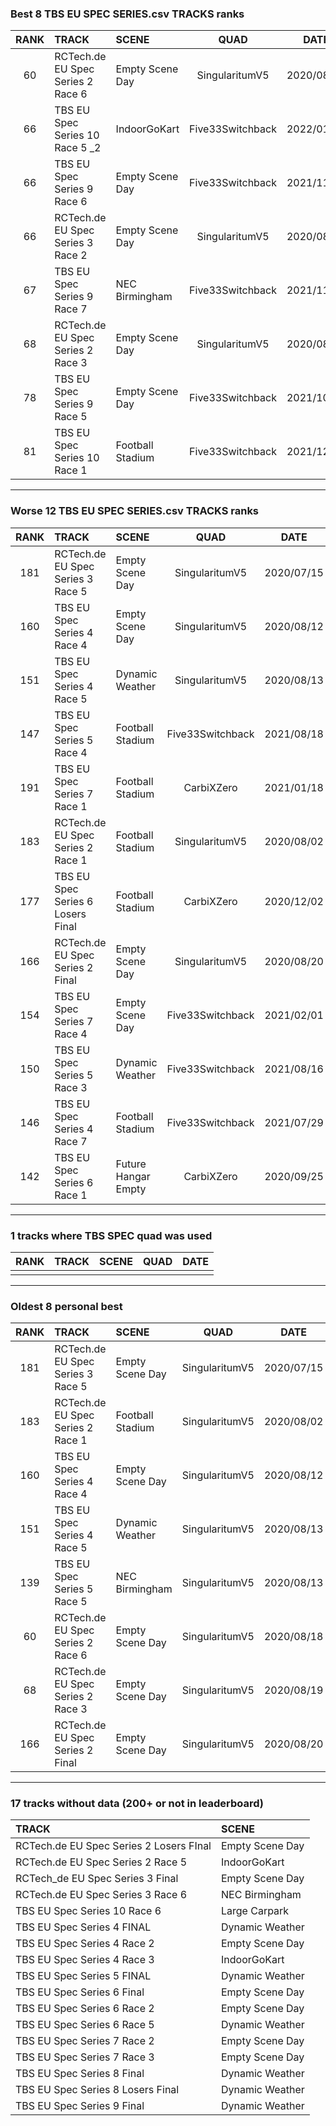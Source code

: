 ### Best 8 TBS EU SPEC SERIES.csv TRACKS ranks
|RANK|TRACK|SCENE|QUAD|DATE|
|:---:|:---|:---|:---:|:---:|
|60|RCTech.de EU Spec Series 2 Race 6|Empty Scene Day|SingularitumV5|2020/08/18|
|66|TBS EU Spec Series 10 Race 5 _2|IndoorGoKart|Five33Switchback|2022/01/23|
|66|TBS EU Spec Series 9 Race 6|Empty Scene Day|Five33Switchback|2021/11/04|
|66|RCTech.de EU Spec Series 3 Race 2|Empty Scene Day|SingularitumV5|2020/08/26|
|67|TBS EU Spec Series 9 Race 7|NEC Birmingham|Five33Switchback|2021/11/14|
|68|RCTech.de EU Spec Series 2 Race 3|Empty Scene Day|SingularitumV5|2020/08/19|
|78|TBS EU Spec Series 9 Race 5|Empty Scene Day|Five33Switchback|2021/10/24|
|81|TBS EU Spec Series 10 Race 1|Football Stadium|Five33Switchback|2021/12/04|
---
### Worse 12 TBS EU SPEC SERIES.csv TRACKS ranks
|RANK|TRACK|SCENE|QUAD|DATE|
|:---:|:---|:---|:---:|:---:|
|181|RCTech.de EU Spec Series 3 Race 5|Empty Scene Day|SingularitumV5|2020/07/15|
|160|TBS EU Spec Series 4 Race 4|Empty Scene Day|SingularitumV5|2020/08/12|
|151|TBS EU Spec Series 4 Race 5|Dynamic Weather|SingularitumV5|2020/08/13|
|147|TBS EU Spec Series 5 Race 4|Football Stadium|Five33Switchback|2021/08/18|
|191|TBS EU Spec Series 7 Race 1|Football Stadium|CarbiXZero|2021/01/18|
|183|RCTech.de EU Spec Series 2 Race 1|Football Stadium|SingularitumV5|2020/08/02|
|177|TBS EU Spec Series 6 Losers Final|Football Stadium|CarbiXZero|2020/12/02|
|166|RCTech.de EU Spec Series 2 Final|Empty Scene Day|SingularitumV5|2020/08/20|
|154|TBS EU Spec Series 7 Race 4|Empty Scene Day|Five33Switchback|2021/02/01|
|150|TBS EU Spec Series 5 Race 3|Dynamic Weather|Five33Switchback|2021/08/16|
|146|TBS EU Spec Series 4 Race 7|Football Stadium|Five33Switchback|2021/07/29|
|142|TBS EU Spec Series 6 Race 1|Future Hangar Empty|CarbiXZero|2020/09/25|
---
### 1 tracks where TBS SPEC quad was used
|RANK|TRACK|SCENE|QUAD|DATE|
|:---:|:---|:---|:---:|:---:|
||||||
---
### Oldest 8 personal best
|RANK|TRACK|SCENE|QUAD|DATE|
|:---:|:---|:---|:---:|:---:|
|181|RCTech.de EU Spec Series 3 Race 5|Empty Scene Day|SingularitumV5|2020/07/15|
|183|RCTech.de EU Spec Series 2 Race 1|Football Stadium|SingularitumV5|2020/08/02|
|160|TBS EU Spec Series 4 Race 4|Empty Scene Day|SingularitumV5|2020/08/12|
|151|TBS EU Spec Series 4 Race 5|Dynamic Weather|SingularitumV5|2020/08/13|
|139|TBS EU Spec Series 5 Race 5|NEC Birmingham|SingularitumV5|2020/08/13|
|60|RCTech.de EU Spec Series 2 Race 6|Empty Scene Day|SingularitumV5|2020/08/18|
|68|RCTech.de EU Spec Series 2 Race 3|Empty Scene Day|SingularitumV5|2020/08/19|
|166|RCTech.de EU Spec Series 2 Final|Empty Scene Day|SingularitumV5|2020/08/20|
---
### 17 tracks without data (200+ or not in leaderboard)
|TRACK|SCENE|
|:---|:---|
|RCTech.de EU Spec Series 2 Losers FInal|Empty Scene Day|
|RCTech.de EU Spec Series 2 Race 5|IndoorGoKart|
|RCTech_de EU Spec Series 3 Final|Empty Scene Day|
|RCTech.de EU Spec Series 3 Race 6|NEC Birmingham|
|TBS EU Spec Series 10 Race 6|Large Carpark|
|TBS EU Spec Series 4 FINAL|Dynamic Weather|
|TBS EU Spec Series 4 Race 2|Empty Scene Day|
|TBS EU Spec Series 4 Race 3|IndoorGoKart|
|TBS EU Spec Series 5 FINAL |Dynamic Weather|
|TBS EU Spec Series 6 Final|Empty Scene Day|
|TBS EU Spec Series 6 Race 2|Empty Scene Day|
|TBS EU Spec Series 6 Race 5|Dynamic Weather|
|TBS EU Spec Series 7 Race 2|Empty Scene Day|
|TBS EU Spec Series 7 Race 3|Empty Scene Day|
|TBS EU Spec Series 8 Final|Dynamic Weather|
|TBS EU Spec Series 8 Losers Final|Dynamic Weather|
|TBS EU Spec Series 9 Final |Dynamic Weather|
